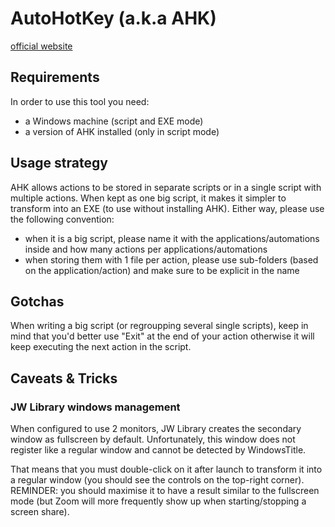 # AutoHotKey (a.k.a AHK)

[official website](https://www.autohotkey.com/)

## Requirements

In order to use this tool you need:

* a Windows machine (script and EXE mode)
* a version of AHK installed (only in script mode)

## Usage strategy

AHK allows actions to be stored in separate scripts or in a single script with multiple actions. When kept as one big script, it makes it simpler to transform into an EXE (to use without installing AHK). Either way, please use the following convention:

* when it is a big script, please name it with the applications/automations inside and how many actions per applications/automations
* when storing them with 1 file per action, please use sub-folders (based on the application/action) and make sure to be explicit in the name

## Gotchas

When writing a big script (or regroupping several single scripts), keep in mind that you'd better use "Exit" at the end of your action otherwise it will keep executing the next action in the script.

## Caveats & Tricks

### JW Library windows management

When configured to use 2 monitors, JW Library creates the secondary window as fullscreen by default. Unfortunately, this window does not register like a regular window and cannot be detected by WindowsTitle.

That means that you must double-click on it after launch to transform it into a regular window (you should see the controls on the top-right corner).
REMINDER: you should maximise it to have a result similar to the fullscreen mode (but Zoom will more frequently show up when starting/stopping a screen share).
